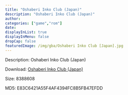 ```yaml
---
title: "Oshaberi Inko Club (Japan)"
description: "Oshaberi Inko Club (Japan)"
author: 
categories: ["game","rom"]
date: 
displayInList: true
displayInMenu: false
dropCap: false
featuredImage: /img/gba/Oshaberi Inko Club [Japan].jpg
---
```


Description: Oshaberi Inko Club (Japan)

Download: <a style="text-decoration:underline;" href="https://mega.nz/#!rDZgnCaS!LZ-0aX-lqvAtyBqwoEeqHkj4vc0TNYB9ichXGIV-6N8" target = "_blank" rel = "nofollow" > Oshaberi Inko Club (Japan)</a>

Size: 8388608

MD5: E83C6421A55F4AF4394FC8B5FB47EFDD

